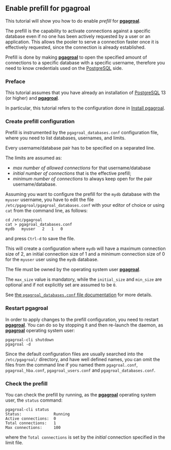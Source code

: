 ## Enable prefill for pgagroal

This tutorial will show you how to do enable *prefill* for [**pgagroal**](https://github.com/agroal/pgagroal).

The prefill is the capability to activate connections against a specific database
even if no one has been actively requested by a user or an application. This allows the pooler
to serve a connection faster once it is effectively requested, since the connection is already
established.

Prefill is done by making [**pgagroal**](https://github.com/agroal/pgagroal) to open the specified amount of connections to a specific database with a specific username,
therefore you need to know credentials used on the [PostgreSQL](https://www.postgresql.org) side.

### Preface

This tutorial assumes that you have already an installation of [PostgreSQL](https://www.postgresql.org) 13 (or higher) and [**pgagroal**](https://github.com/agroal/pgagroal).

In particular, this tutorial refers to the configuration done in [Install pgagroal](https://github.com/pgagroal/pgagroal/blob/master/doc/tutorial/01_install.md).

### Create prefill configuration

Prefill is instrumented by the `pgagroal_databases.conf` configuration file, where you need
to list databases, usernames, and limits.

Every username/database pair has to be specified on a separated line.

The limits are assumed as:

* *max number of allowed connections* for that username/database
* *initial number of connections* that is the effective prefill;
* *minimum number of connections* to always keep open for the pair username/database.

Assuming you want to configure the prefill for the `mydb` database with the `myuser` username,
you have to edit the file `/etc/pgagroal/pgagroal_databases.conf` with your editor of choice
or using `cat` from the command line, as follows:

```
cd /etc/pgagroal
cat > pgagroal_databases.conf
mydb   myuser   2   1   0
```

and press `Ctrl-d` to save the file.

This will create a configuration where `mydb` will have a maximum connection size of 2,
an initial connection size of 1 and a minimum connection size of 0 for the `myuser` user using the `mydb` database.

The file must be owned by the operating system user [**pgagroal**](https://github.com/agroal/pgagroal).

The `max_size` value is mandatory, while the `initial_size` and `min_size` are optional and if not explicitly set are assumed to be `0`.

See [the `pgagroal_databases.conf` file documentation](https://github.com/agroal/pgagroal/blob/master/doc/CONFIGURATION.md#pgagroal_databases-configuration) for more details.

### Restart pgagroal

In order to apply changes to the prefill configuration, you need to restart [**pgagroal**](https://github.com/agroal/pgagroal).
You can do so by stopping it and then re-launch the daemon, as [**pgagroal**](https://github.com/agroal/pgagroal) operating system user:

```
pgagroal-cli shutdown
pgagroal -d
```

Since the default configuration files are usually searched into the `/etc/pgagroal/` directory, and have well defined names, you can omit the files
from the command line if you named them `pgagroal.conf`, `pgagroal_hba.conf`, `pgagroal_users.conf` and `pgagroal_databases.conf`.

### Check the prefill

You can check the prefill by running, as the [**pgagroal**](https://github.com/agroal/pgagroal) operating system user, the `status` command:

```
pgagroal-cli status
Status:              Running
Active connections:  0
Total connections:   1
Max connections:     100
```

where the `Total connections` is set by the *initial* connection specified in the limit file.
